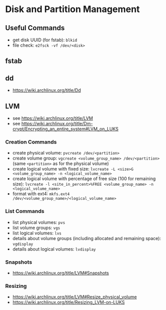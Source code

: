 # Disk and Partition Management

## Useful Commands
- get disk UUID (for fstab): `blkid`
- file check: `e2fsck -vf /dev/<disk>`

## fstab

## dd
- https://wiki.archlinux.org/title/Dd

## LVM
- see https://wiki.archlinux.org/title/LVM
- see https://wiki.archlinux.org/title/Dm-crypt/Encrypting_an_entire_system#LVM_on_LUKS

### Creation Commands
- create physical volume: `pvcreate /dev/<partition>`
- create volume group: `vgcreate <volume_group_name> /dev/<partition>` (same `<partition>` as for the physical volume)
- create logical volume with fixed size: `lvcreate -L <size>G <volume_group_name> -n <logical_volume_name>`
- create logical volume with percentage of free size (100 for remaining size): `lvcreate -l <site_in_percent>%FREE <volume_group_name> -n <logical_volume_name>`
- format with ext4: `mkfs.ext4 /dev/<volume_group_name>/<logical_volume_name>`

### List Commands
- list physical volumes: `pvs`
- list volume groups: `vgs`
- list logical volumes: `lvs`
- details about volume groups (including allocated and remaining space): `vgdisplay`
- details about logical volumes: `lvdisplay`

### Snapshots
- https://wiki.archlinux.org/title/LVM#Snapshots

### Resizing
- https://wiki.archlinux.org/title/LVM#Resize_physical_volume
- https://wiki.archlinux.org/title/Resizing_LVM-on-LUKS
